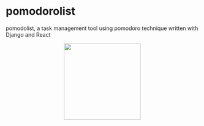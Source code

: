 # pomodorolist
pomodolist, a task management tool using pomodoro technique written with Django and React

<p align="center">
<img  width="200" height="200" src="https://live.staticflickr.com/4555/37941061684_f20979c07f_b.jpg">
</p>
